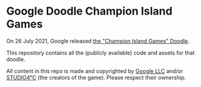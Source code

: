 # Google Doodle Champion Island Games

On 26 July 2021, Google released [the "Champion Island Games" Doodle](https://www.google.com/doodles/doodle-champion-island-games-july-26).

This repository contains all the (publicly available) code and assets for that doodle.

All content in this repo is made and copyrighted by [Google LLC](https://google.com) and/or [STUDIO4°C](http://www.studio4c.co.jp/) (the creators of the game). Please respect their ownership.
